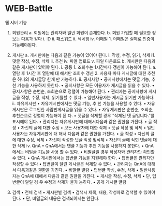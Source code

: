 # WEB-Battle

웹 서버 기능
1. 회원관리
    a. 회원에는 관리자와 일반 회원이 존재한다.
    b. 회원 가입할 때 필요한 정보는 다음과 같다
        i. ID
        ii. 패스워드
        ii. 닉네임
        iv. 이메일
            1. 이메일은 실제로 인증이 가능해야된다.

2. 게시판
    a. 게시판에는 다음과 같은 기능이 있어야 된다.
        i. 작성, 수정, 읽기, 삭제
        i1. 댓글 작성, 수정, 삭제
        ii. 추천
        iv. 파일 업로드
        v. 파일 다운로드
    b. 게시판은 다음과 같은 게시판이 있어야 된다.
        i. 공통
            1. 조회수는 1시간마다 갱신이 가능해야 된다.
                a. 열람 후 1시간 후 열람에 대 해서만 조회수 갱신
            2. 사용자 마다 게시글에 대한 추천은 하나의 게시글당 한개 만 가능하다.
        ii. 공지사항 
            • 공지사항에서는 댓글 기능, 추천 기능을 사용하지 못한다.
            • 공지사항은 모든 이용자가 게시글을 읽을 수 있다.
            • 공지사항은 순번순, 조회순으로 정렬이 가능해야 된다.
            • 관리자는 공지사항에 게시글을 작성, 수정, 삭제, 읽기를할 수 있다.
            • 일반사용자는 게시글 읽기만 가능하다.
        ii. 자유게시판
            • 자유게시판에서는 댓글 기능, 추 천 기능을 사용할 수 있다.
            • 자유게시판은 로그인한 사람만게시글을 읽을 수 있다.
            • 자유게시판은 순번순, 조회순, 추천순으로 정렬이 가능해야 된 다.
            • 댓글을 삭제할 경우 "삭제된 댓 글입니다.”를 표시해야 된다.
            • 관리자는 자유게시판에 대해서다음과 같은 권한을 가진다.
                  • 글 작성
                  • 자신의 글에 대한 수정
                  • 모든 사용자에 대한 삭제
                  • 댓글 작성 및 삭제
            • 일반사용자는 자유게시판에 대 해서 다음과 같은 권한을 가진다.
                  • 글 작성
                  • 자신의 글에 대한 수정, 삭제
                  • 자신이 작성한 댓글 작성 및삭제
                  • 자신의 글에 적힌 댓글에 대한 삭제
        iv. QnA
            • QnA에서는 댓글 기능과 추천 기능을 사용하지 못한다.
            • QnA에서는 비밀글 기능을 사용 할 수 있다.
                • 비밀글일 경우 작성자와 관리자만 확인할 수 있다.
            • QnA 게시판에서는 답변글 기능을 지원해야 한다.
                • 답변글은 관리자만 작성할 수 있다
                • 답변글이 달린 게시글은 삭제할 수 없다.
            • 관리자는 QnA에 대해서 다음과같은 권한을 가진다.
                • 비밀글 열람
                • 답변글 작성, 수정, 삭제
            • 일반사용자는 QnA에 대해서 다음과 같은 권한을 가진다.
                • 게시글 작성, 수정, 삭제
                • 단, 답변글이 달릴 경 우 수정과 삭제가 불가 능하다.
                • 공개 게시글 열람
3. 검색
   • 전체 검색
   • 게시판별 검색
   • 검색시 제목, 내용, 작성자로 검색할 수 있어야 된다.
   • 단, 비밀글의 내용은 검색되어서는 안된다.
       
